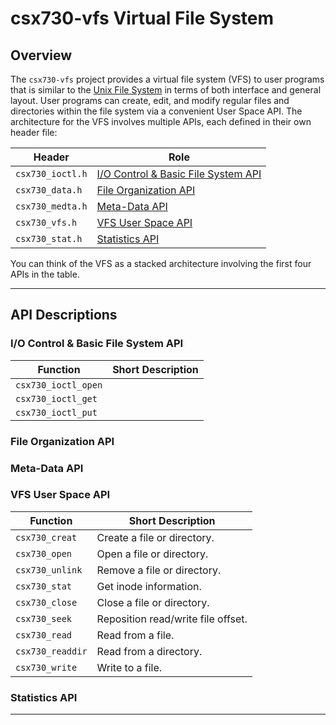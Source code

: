 # csx730-vfs Virtual File System

## Overview

The `csx730-vfs` project provides a virtual file system (VFS) to user programs that
is similar to the [Unix File System](https://en.wikipedia.org/wiki/Unix_File_System)
in terms of both interface and general layout. User programs can create, edit, and
modify regular files and directories within the file system via a convenient
User Space API. The architecture for the VFS involves multiple APIs, each 
defined in their own header file:

| Header            | Role                                                                      |
|-------------------|---------------------------------------------------------------------------|
| `csx730_ioctl.h`  | [I/O Control & Basic File System API](#io-control--basic-file-system-api) |
| `csx730_data.h`   | [File Organization API](#file-organization-api)                           |
| `csx730_medta.h`  | [Meta-Data API](#meta-data-api)                                           |
| `csx730_vfs.h`    | [VFS User Space API](#vfs-user-space-api)                                 |
| `csx730_stat.h`   | [Statistics API](#statistics-api)                                         |

You can think of the VFS as a stacked architecture involving the first four APIs in the table.

<hr/>

## API Descriptions

### I/O Control & Basic File System API

| Function            | Short Description
|---------------------|-----------------------
| `csx730_ioctl_open` |
| `csx730_ioctl_get`  |
| `csx730_ioctl_put`  |

### File Organization API



### Meta-Data API

### VFS User Space API

| Function           | Short Description
|--------------------|------------------------------------|
| `csx730_creat`     | Create a file or directory.        |
| `csx730_open`      | Open a file or directory.          |
| `csx730_unlink`    | Remove a file or directory.        |
| `csx730_stat`      | Get inode information.             |
| `csx730_close`     | Close a file or directory.         |
| `csx730_seek`      | Reposition read/write file offset. |
| `csx730_read`      | Read from a file.                  |
| `csx730_readdir`   | Read from a directory.             |
| `csx730_write`     | Write to a file.                   |

### Statistics API

<hr/>



